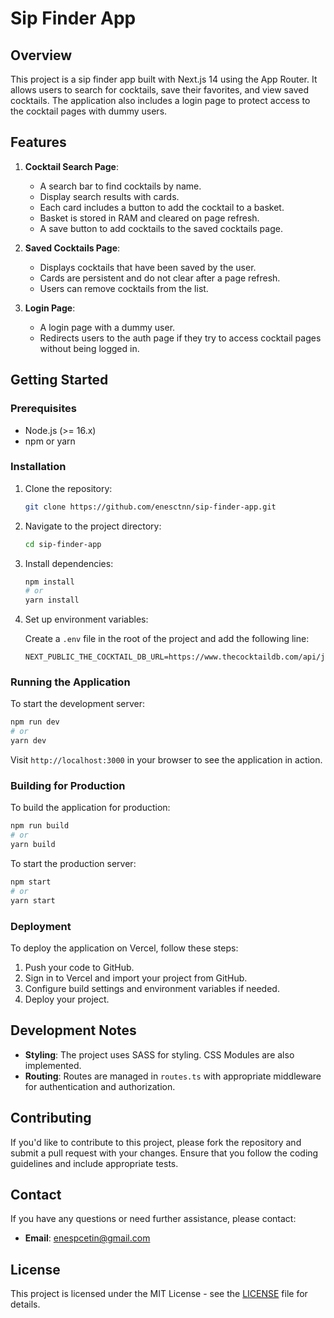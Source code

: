 # Sip Finder App

## Overview

This project is a sip finder app built with Next.js 14 using the App Router. It allows users to search for cocktails, save their favorites, and view saved cocktails. The application also includes a login page to protect access to the cocktail pages with dummy users.

## Features

1. **Cocktail Search Page**: 
   - A search bar to find cocktails by name.
   - Display search results with cards.
   - Each card includes a button to add the cocktail to a basket.
   - Basket is stored in RAM and cleared on page refresh.
   - A save button to add cocktails to the saved cocktails page.

2. **Saved Cocktails Page**:
   - Displays cocktails that have been saved by the user.
   - Cards are persistent and do not clear after a page refresh.
   - Users can remove cocktails from the list.

3. **Login Page**:
   - A login page with a dummy user.
   - Redirects users to the auth page if they try to access cocktail pages without being logged in.

## Getting Started

### Prerequisites

- Node.js (>= 16.x)
- npm or yarn

### Installation

1. Clone the repository:

    ```bash
    git clone https://github.com/enesctnn/sip-finder-app.git
    ```

2. Navigate to the project directory:

    ```bash
    cd sip-finder-app
    ```

3. Install dependencies:

    ```bash
    npm install
    # or
    yarn install
    ```

4. Set up environment variables:

    Create a `.env` file in the root of the project and add the following line:

    ```env
    NEXT_PUBLIC_THE_COCKTAIL_DB_URL=https://www.thecocktaildb.com/api/json/v1/1/
    ```

### Running the Application

To start the development server:

```bash
npm run dev
# or
yarn dev
```

Visit `http://localhost:3000` in your browser to see the application in action.

### Building for Production

To build the application for production:

```bash
npm run build
# or
yarn build
```

To start the production server:

```bash
npm start
# or
yarn start
```

### Deployment

To deploy the application on Vercel, follow these steps:

1. Push your code to GitHub.
2. Sign in to Vercel and import your project from GitHub.
3. Configure build settings and environment variables if needed.
4. Deploy your project.

## Development Notes

- **Styling**: The project uses SASS for styling. CSS Modules are also implemented.
- **Routing**: Routes are managed in `routes.ts` with appropriate middleware for authentication and authorization.

## Contributing

If you'd like to contribute to this project, please fork the repository and submit a pull request with your changes. Ensure that you follow the coding guidelines and include appropriate tests.

## Contact

If you have any questions or need further assistance, please contact:

- **Email**: enespcetin@gmail.com

## License

This project is licensed under the MIT License - see the [LICENSE](LICENSE) file for details.